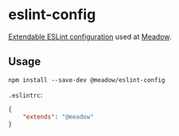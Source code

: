 # eslint-config

[Extendable ESLint configuration](http://eslint.org/docs/developer-guide/shareable-configs) used at [Meadow](https://getmeadow.com).

## Usage

```bs
npm install --save-dev @meadow/eslint-config
```

`.eslintrc`:

```json
{
    "extends": "@meadow"
}
```
